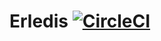 # Erledis [![CircleCI](https://circleci.com/gh/drEnilight/erledis/tree/:branch.svg?style=svg)](https://circleci.com/gh/drEnilight/erledis/tree/:branch)
